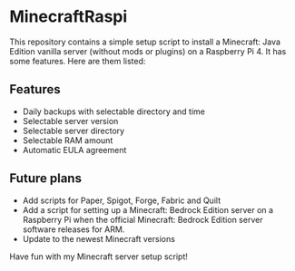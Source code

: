 # MinecraftRaspi
This repository contains a simple setup script to install a Minecraft: Java Edition vanilla server (without mods or plugins) on a Raspberry Pi 4. It has some features. Here are them listed:

## Features
* Daily backups with selectable directory and time
* Selectable server version
* Selectable server directory
* Selectable RAM amount
* Automatic EULA agreement

## Future plans
* Add scripts for Paper, Spigot, Forge, Fabric and Quilt
* Add a script for setting up a Minecraft: Bedrock Edition server on a Raspberry Pi when the official Minecraft: Bedrock Edition server software releases for ARM.
* Update to the newest Minecraft versions

Have fun with my Minecraft server setup script!
